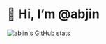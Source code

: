 # 👋 Hi, I’m @abjin


[![abjin's GitHub stats](https://github-readme-stats.vercel.app/api?username=abjin&show_icons=true&theme=dracula&count_private=true)](https://github.com/anuraghazra/github-readme-stats)

